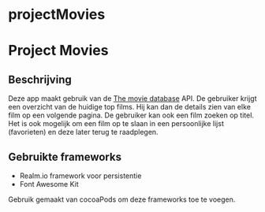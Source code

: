 # projectMovies

<h1>Project Movies</h1>

<h2>Beschrijving</h2>

Deze app maakt gebruik van de <a href="https://www.themoviedb.org/?language=en">The movie database</a> API.
De gebruiker krijgt een overzicht van de huidige top films. Hij kan dan de details zien van elke film op een volgende pagina. De gebruiker kan ook een film zoeken op titel. Het is ook mogelijk om een film op te slaan in een persoonlijke lijst (favorieten) en deze later terug te raadplegen.

<h2>Gebruikte frameworks</h2>

<ul>
  <li>Realm.io framework voor persistentie</li>
  <li>Font Awesome Kit</li>
</ul>

Gebruik gemaakt van cocoaPods om deze frameworks toe te voegen.
